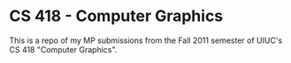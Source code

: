 # CS 418 - Computer Graphics

This is a repo of my MP submissions from the Fall 2011 semester of UIUC's CS 418 "Computer Graphics".
